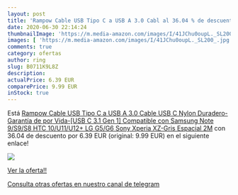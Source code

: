 ```yaml
---
layout: post
title: 'Rampow Cable USB Tipo C a USB A 3.0 Cabl al 36.04 % de descuento'
date: 2020-06-30 22:14:24
thumbnailImage: 'https://m.media-amazon.com/images/I/41JChu0oupL._SL200_.jpg'
images: [ 'https://m.media-amazon.com/images/I/41JChu0oupL._SL200_.jpg' ]
comments: true
category: ofertas
author: ring
slug: B0711K9L8Z
description:
actualPrice: 6.39 EUR
comparePrice: 9.99 EUR
inStock: true
---
```


Está [Rampow Cable USB Tipo C a USB A 3.0 Cable USB C Nylon Duradero-Garantía de por Vida-[USB C 3.1 Gen 1] Compatible con Samsung Note 9/S9/S8  HTC 10/U11/U12+  LG G5/G6  Sony Xperia XZ-Gris Espacial 2M](https://www.amazon.com/dp/B0711K9L8Z/?tag=redken08-20) con 36.04 de descuento por 6.39 EUR (original: 9.99 EUR) en el siguiente enlace!

[![](https://m.media-amazon.com/images/I/41JChu0oupL._SL200_.jpg)](https://www.amazon.com/dp/B0711K9L8Z/?tag=redken08-20)

[Ver la oferta!!](https://www.amazon.com/dp/B0711K9L8Z/?tag=redken08-20)

[Consulta otras ofertas en nuestro canal de telegram](https://t.me/s/ofertas25)
